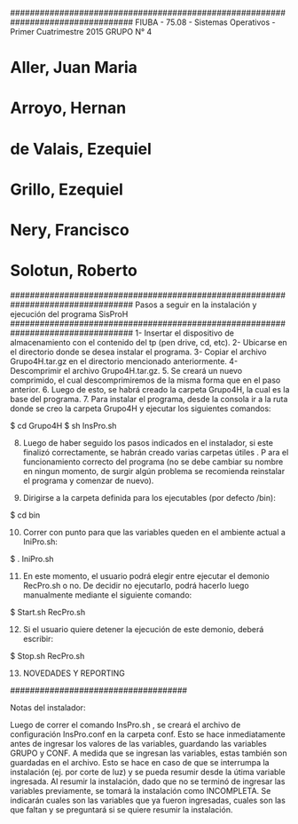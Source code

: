 #################################################################################
FIUBA - 75.08 - Sistemas Operativos - Primer Cuatrimestre 2015
GRUPO N° 4
# Aller, Juan Maria
# Arroyo, Hernan
# de Valais, Ezequiel
# Grillo, Ezequiel
# Nery, Francisco
# Solotun, Roberto 
#################################################################################
Pasos a seguir en la instalación y ejecución del programa SisProH
#################################################################################
1- Insertar el dispositivo de almacenamiento con el contenido del tp (pen drive, cd, etc).
2- Ubicarse en el directorio donde se desea instalar el programa.
3- Copiar el archivo Grupo4H.tar.gz en el directorio mencionado anteriormente.
4- Descomprimir el archivo Grupo4H.tar.gz. 
5. Se creará un nuevo comprimido, el cual descomprimiremos de la misma forma que en el paso anterior.
6. Luego de esto, se habrá creado la carpeta Grupo4H, la cual es la base del programa.
7. Para instalar el programa, desde la consola ir a la ruta donde se creo la carpeta Grupo4H y ejecutar los siguientes comandos:

$ cd Grupo4H
$ sh InsPro.sh

8. Luego de haber seguido los pasos indicados en el instalador, si este finalizó correctamente, se habrán creado varias carpetas útiles . P
ara el funcionamiento correcto del programa (no se debe cambiar su nombre en ningun momento, de surgir algún problema se recomienda
 reinstalar el programa y comenzar de nuevo).

9. Dirigirse a la carpeta definida para los ejecutables (por defecto /bin):

$ cd bin

10. Correr con punto para que las variables queden en el ambiente actual a IniPro.sh:

$ . IniPro.sh

11. En este momento, el usuario podrá elegir entre ejecutar el demonio RecPro.sh o no. De decidir no ejecutarlo, podrá hacerlo luego manualmente mediante el siguiente comando:

$ Start.sh RecPro.sh

12. Si el usuario quiere detener la ejecución de este demonio, deberá escribir:

$ Stop.sh RecPro.sh

13. NOVEDADES Y REPORTING




####################################

Notas del instalador:

Luego de correr el comando InsPro.sh , se creará el archivo de configuración InsPro.conf en la carpeta conf. Esto se hace inmediatamente antes de ingresar los valores de las variables, guardando las variables GRUPO y CONF. A medida que se ingresan las variables, estas también son guardadas en el archivo. Esto se hace en caso de que se interrumpa la instalación (ej. por corte de luz) y se pueda resumir desde la útima variable ingresada.
Al resumir la instalación, dado que no se terminó de ingresar las variables previamente, se tomará la instalación como INCOMPLETA. Se indicarán cuales son las variables que ya fueron ingresadas, cuales son las que faltan y se preguntará si se quiere resumir la instalación.   
